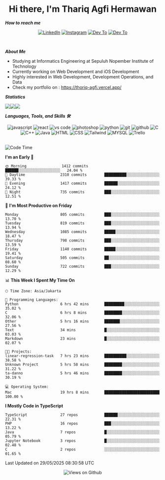 <div align="center">
  <h1>Hi there, I'm Thariq Agfi Hermawan</h1>
</div>


***How to reach me***
<p align='center'>
   <a href="https://www.linkedin.com/in/thariqagfihermawan" target="_blank"><img src="https://img.shields.io/badge/LinkedIn-0077B5?style=for-the-badge&logo=linkedin&logoColor=white" alt="LinkedIn"></a>
   <a href="https://www.instagram.com/thoriqagfi" target="_blank"><img src="https://img.shields.io/badge/Instagram-E4405F?style=for-the-badge&logo=instagram&logoColor=white" alt="Instagram"></a>
   <a href="https://medium.com/@thoriq.aghfi60" target="_blank"><img src="https://img.shields.io/badge/Medium-12100E?style=for-the-badge&logo=medium&logoColor=white" alt="Dev To"></a>
   <a href="https://linktr.ee/thoriqagfi" target="_blank"><img src="https://img.shields.io/badge/linktree-1de9b6?style=for-the-badge&logo=linktree&logoColor=white" alt="Dev To"></a>
</p>

<br>

***About Me***
- Studying at Informatics Engineering at Sepuluh Nopember Institute of Technology
- Currently working on Web Development and iOS Development
- Highly interested in Web Development, Development Operations, and Data
- Check my portfolio on : https://thoriq-agfi.vercel.app/

***Statistics***

<!-- [![GitHub Streak](http://github-readme-streak-stats.herokuapp.com?user=thoriqagfi&theme=dark)](https://git.io/streak-stats) -->

<div align="center">
  <div style="display: flex;">
    <img src="http://github-readme-streak-stats.herokuapp.com?user=thoriqagfi&theme=chartreuse-dark"/>
    <img src="https://github-readme-stats.vercel.app/api/top-langs/?username=thoriqagfi&layout=compact&&theme=chartreuse-dark&langs_count=8)](https://github.com/thoriqagfi"/>
    <img src="https://github-readme-stats.vercel.app/api?username=thoriqagfi&show_icons=true&theme=chartreuse-dark"/>
  </div>
</div>

<!-- [![Top Langs](https://github-readme-stats.vercel.app/api/top-langs/?username=thoriqagfi&layout=compact&&theme=chartreuse-dark&langs_count=8)](https://github.com/thoriqagfi)
< ![Agfi's GitHub stats](https://github-readme-stats.vercel.app/api?username=thoriqagfi&show_icons=true&theme=chartreuse-dark) -->

***Languages, Tools, and Skills 🛠***

  <div align="center">
    <img src="https://img.shields.io/badge/JavaScript-F7DF1E?style=for-the-badge&logo=javascript&logoColor=black" alt="javascript" />
    <img src="https://img.shields.io/badge/React-61DAFB?style=for-the-badge&logo=react&logoColor=black" alt="react" />
    <img src="https://img.shields.io/badge/vs%20code-007ACC?style=for-the-badge&logo=visual%20studio%20code&logoColor=white" alt="vs code" />
    <img src="https://img.shields.io/badge/adobe%20photoshop-31A8FF?style=for-the-badge&logo=adobe%20photoshop&logoColor=white" alt="photoshop" />
    <img src="https://img.shields.io/badge/python-3776AB?style=for-the-badge&logo=python&logoColor=white" alt="python" />
    <img src="https://img.shields.io/badge/Git-F05032?style=for-the-badge&logo=git&logoColor=white" alt="git" />
    <img src="https://img.shields.io/badge/GitHub-100000?style=for-the-badge&logo=github&logoColor=white" alt="github" />
    <img src="https://img.shields.io/badge/c-%2300599C.svg?style=for-the-badge&logo=c&logoColor=white" alt="C" />
    <img src="https://img.shields.io/badge/c++-%2300599C.svg?style=for-the-badge&logo=c%2B%2B&logoColor=white" alt="C++" />
    <img src="https://img.shields.io/badge/Java-ED8B00?style=for-the-badge&logo=java&logoColor=white" alt="Java"/>
    <img src="https://img.shields.io/badge/HTML5-E34F26?style=for-the-badge&logo=html5&logoColor=white" alt="HTML" />
    <img src="https://img.shields.io/badge/CSS-239120?&style=for-the-badge&logo=css3&logoColor=white" alt ="CSS" />
    <img src="https://img.shields.io/badge/tailwindcss-%2338B2AC.svg?style=for-the-badge&logo=tailwind-css&logoColor=white" alt="Tailwind" />
    <img src="https://img.shields.io/badge/MySQL-00000F?style=for-the-badge&logo=mysql&logoColor=white" alt="MYSQL" />
    <img src="https://img.shields.io/badge/Trello-%23026AA7.svg?style=for-the-badge&logo=Trello&logoColor=white" alt="Trello" />
  </div><br>

<!--START_SECTION:waka-->
![Code Time](http://img.shields.io/badge/Code%20Time-1%2C109%20hrs%2059%20mins-blue)

**I'm an Early 🐤** 

```text
🌞 Morning                1412 commits        ██████░░░░░░░░░░░░░░░░░░░   24.04 % 
🌆 Daytime                2310 commits        ██████████░░░░░░░░░░░░░░░   39.33 % 
🌃 Evening                1417 commits        ██████░░░░░░░░░░░░░░░░░░░   24.12 % 
🌙 Night                  735 commits         ███░░░░░░░░░░░░░░░░░░░░░░   12.51 % 
```
📅 **I'm Most Productive on Friday** 

```text
Monday                   805 commits         ███░░░░░░░░░░░░░░░░░░░░░░   13.70 % 
Tuesday                  819 commits         ███░░░░░░░░░░░░░░░░░░░░░░   13.94 % 
Wednesday                1085 commits        █████░░░░░░░░░░░░░░░░░░░░   18.47 % 
Thursday                 798 commits         ███░░░░░░░░░░░░░░░░░░░░░░   13.59 % 
Friday                   1140 commits        █████░░░░░░░░░░░░░░░░░░░░   19.41 % 
Saturday                 505 commits         ██░░░░░░░░░░░░░░░░░░░░░░░   08.60 % 
Sunday                   722 commits         ███░░░░░░░░░░░░░░░░░░░░░░   12.29 % 
```


📊 **This Week I Spent My Time On** 

```text
🕑︎ Time Zone: Asia/Jakarta

💬 Programming Languages: 
Python                   6 hrs 42 mins       █████████░░░░░░░░░░░░░░░░   35.02 % 
C                        6 hrs 8 mins        ████████░░░░░░░░░░░░░░░░░   32.06 % 
Other                    5 hrs 16 mins       ███████░░░░░░░░░░░░░░░░░░   27.56 % 
Text                     34 mins             █░░░░░░░░░░░░░░░░░░░░░░░░   03.03 % 
Markdown                 23 mins             █░░░░░░░░░░░░░░░░░░░░░░░░   02.07 % 

🐱‍💻 Projects: 
linear-regression-task   7 hrs 23 mins       ██████████░░░░░░░░░░░░░░░   38.58 % 
Unknown Project          5 hrs 58 mins       ████████░░░░░░░░░░░░░░░░░   31.22 % 
ta-danno                 5 hrs 46 mins       ████████░░░░░░░░░░░░░░░░░   30.19 % 

💻 Operating System: 
Mac                      19 hrs 8 mins       █████████████████████████   100.00 % 
```

**I Mostly Code in TypeScript** 

```text
TypeScript               27 repos            ██████░░░░░░░░░░░░░░░░░░░   22.31 % 
PHP                      16 repos            ███░░░░░░░░░░░░░░░░░░░░░░   13.22 % 
Java                     7 repos             █░░░░░░░░░░░░░░░░░░░░░░░░   05.79 % 
Jupyter Notebook         3 repos             █░░░░░░░░░░░░░░░░░░░░░░░░   02.48 % 
C                        2 repos             ░░░░░░░░░░░░░░░░░░░░░░░░░   01.65 % 
```




 Last Updated on 29/05/2025 08:30:58 UTC
<!--END_SECTION:waka-->

<div align="center">
<img src="https://komarev.com/ghpvc/?username=thoriqagfi&color=blue" alt="Views on Github" />
</div>
